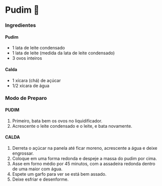 # Pudim :candy:

### Ingredientes

#### Pudim

- 1 lata de leite condensado
- 1 lata de leite (medida da lata de leite condensado)
- 3 ovos inteiros

#### Calda

- 1 xícara (chá) de açúcar
- 1/2 xícara de água



### Modo de Preparo

#### PUDIM

1. Primeiro, bata bem os ovos no liquidificador.
2. Acrescente o leite condensado e o leite, e bata novamente.

#### CALDA

1. Derreta o açúcar na panela até ficar moreno, acrescente a água e deixe engrossar.
2. Coloque em uma forma redonda e despeje a massa do pudim por cima.
3. Asse em forno médio por 45 minutos, com a assadeira redonda dentro de uma maior com água.
4. Espete um garfo para ver se está bem assado.
5. Deixe esfriar e desenforme.



